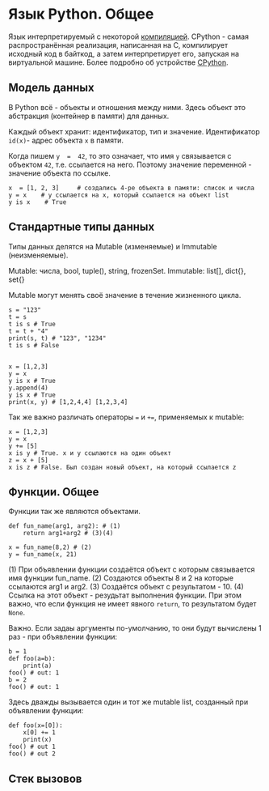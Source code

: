 # Язык Python. Общее
Язык интерпретируемый с некоторой [компиляцией](https://habr.com/ru/post/209812/ "компиляцией"). CPython - самая распространённая реализация, написанная на C, компилирует исходный код в байткод, а затем интерпретирует его, запуская на виртуальной машине. Более подробно об устройстве [CPython](https://habr.com/ru/company/yandex/blog/511972/ "CPython").

## Модель данных
В Python всё - объекты и отношения между ними. Здесь объект это абстракция (контейнер в памяти) для данных. 

Каждый объект хранит:  идентификатор, тип и значение.
Идентификатор `id(x)`- адрес объекта `x` в памяти. 

Когда пишем `y  =  42`, то это означает, что имя `y` связывается с объектом `42`, т.е. ссылается на него. Поэтому значение переменной - значение объекта по ссылке.

    х  = [1, 2, 3]     # создались 4-ре объекта в памяти: список и числа
    y = x    # y ссылается на х, который ссылается на объект list
    y is x    # True

## Стандартные типы данных
Типы данных делятся на Mutable (изменяемые) и  Immutable (неизменяемые). 

Mutable: числа, bool, tuple(), string, frozenSet.
Immutable: list[], dict{}, set{}

Mutable могут менять своё значение в течение жизненного цикла. 

    s = "123"
    t = s
    t is s # True
    t = t + "4"
    print(s, t) # "123", "1234"
    t is s # False


    x = [1,2,3]
    y = x
    y is x # True
    y.append(4)
    y is x # True
    print(x, y) # [1,2,4,4] [1,2,3,4]
    
Так же важно различать операторы `=` и `+=`, применяемых к  mutable:

    x = [1,2,3]
    y = x
    y += [5]
    x is y # True. x и y ссылаются на один объект
    z = x + [5]
    x is z # False. Был создан новый объект, на который ссылается z
    
## Функции. Общее
Функции так же являются объектами.

    def fun_name(arg1, arg2): # (1)
        return arg1+arg2 # (3)(4)
        
    x = fun_name(8,2) # (2)
    y = fun_name(x, 21)
    
(1) При объявлении функции создаётся объект с которым связывается имя функции fun_name.
(2) Создаются объекты 8 и 2 на которые ссылаются arg1 и arg2.
(3) Создаётся объект с результатом - 10.
(4) Ссылка на этот объект - резудьтат выполнения функции. При этом важно, что если функция не имеет явного `return`, то результатом будет `None`.

Важно. Если задаы аргументы по-умолчанию, то они будут вычислены 1 раз - при объявлении функции:
    
    b = 1
    def foo(a=b):
        print(a)
    foo() # out: 1
    b = 2
    foo() # out: 1
    
Здесь дважды вызывается один и тот же mutable list, созданный при объявлении функции:
    
    def foo(x=[0]):
        x[0] += 1
        print(x)
    foo() # out 1
    foo() # out 2
    
##  Стек вызовов
